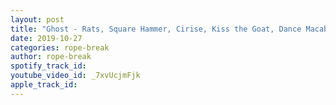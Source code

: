 ```yaml
---
layout: post
title: "Ghost - Rats, Square Hammer, Cirise, Kiss the Goat, Dance Macabre   Hershey PA"
date: 2019-10-27
categories: rope-break
author: rope-break
spotify_track_id: 
youtube_video_id: _7xvUcjmFjk
apple_track_id: 
---
```

